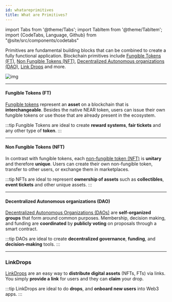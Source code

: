 ```yaml
---
id: whatareprimitives
title: What are Primitives? 
---
```

import Tabs from '@theme/Tabs';
import TabItem from '@theme/TabItem';
import {CodeTabs, Language, Github} from "@site/src/components/codetabs"

Primitives are fundamental building blocks that can be combined to create a fully functional application. Blockchain primitives include [Fungible Tokens (FT)](#fungible-tokens-ft), [Non Fungible Tokens (NFT)](#non-fungible-tokens-nft), [Decentralized Autonomous organizations (DAO)](#decentralized-autonomous-organizations-dao), [Link Drops](#linkdrops) and more.

![img](/docs/assets/welcome-pages/primitives-landing.png)

---

#### Fungible Tokens (FT)
[Fungible tokens](/primitives/ft) represent an **asset** on a blockchain that is **interchangeable**. Besides the native NEAR token, users can issue their own fungible tokens or use those that are already present in the ecosystem.

:::tip
Fungible Tokens are ideal to create **reward systems**, **fair tickets** and any other type of **token**.
:::

<hr class="subsection" />

#### Non Fungible Tokens (NFT)
In contrast with fungible tokens, each [non-fungible token (NFT)](/primitives/nft) is **unitary** and therefore **unique**. Users can create their own non-fungible token, transfer to other users, or exchange them in marketplaces.

:::tip
NFTs are ideal to represent **ownership of assets** such as **collectibles**, **event tickets** and other unique assets.
:::

<hr class="subsection" />

#### Decentralized Autonomous organizations (DAO)
[Decentralized Autonomous Organizations (DAOs)](/primitives/dao) are **self-organized groups** that form around common purposes. Membership, decision making, and funding are **coordinated** by **publicly voting** on proposals through a smart contract.

:::tip
DAOs are ideal to create **decentralized governance**, **funding**, and **decision-making** tools.
:::

<hr class="subsection" />

### LinkDrops
[LinkDrops](/primitives/linkdrop) are an easy way to **distribute digital assets** (NFTs, FTs) via links. You simply **provide a link** for users and they can **claim** your drop.

:::tip
LinkDrops are ideal to do **drops**, and **onboard new users** into Web3 apps.
:::